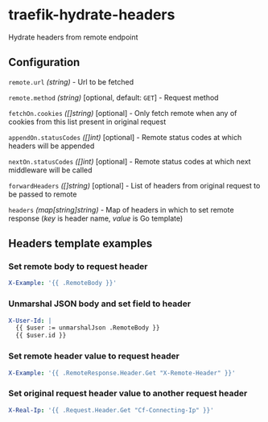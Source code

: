 # traefik-hydrate-headers
Hydrate headers from remote endpoint

## Configuration

`remote.url` *(string)* - Url to be fetched

`remote.method` *(string)* [optional, default: `GET`] - Request method

`fetchOn.cookies` *([]string)* [optional] - Only fetch remote when any of cookies from this list present in original request

`appendOn.statusCodes` *([]int)* [optional] - Remote status codes at which headers will be appended

`nextOn.statusCodes` *([]int)* [optional] - Remote status codes at which next middleware will be called

`forwardHeaders` *([]string)* [optional] - List of headers from original request to be passed to remote

`headers` *(map[string]string)* - Map of headers in which to set remote response (*key* is header name, *value* is Go template)

## Headers template examples

### Set remote body to request header

```yaml
X-Example: '{{ .RemoteBody }}'
```

### Unmarshal JSON body and set field to header

```yaml
X-User-Id: |
  {{ $user := unmarshalJson .RemoteBody }}
  {{ $user.id }}
```

### Set remote header value to request header

```yaml
X-Example: '{{ .RemoteResponse.Header.Get "X-Remote-Header" }}'
```

### Set original request header value to another request header

```yaml
X-Real-Ip: '{{ .Request.Header.Get "Cf-Connecting-Ip" }}'
```
